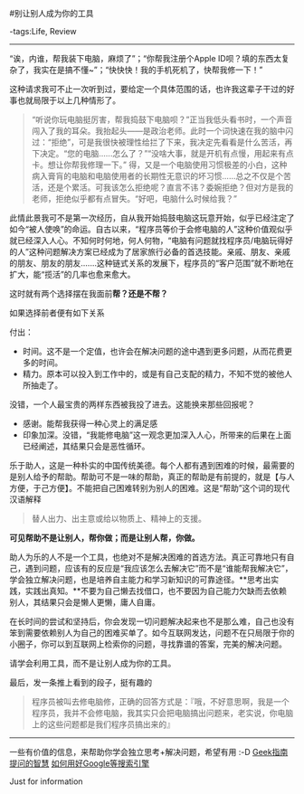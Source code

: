 #别让别人成为你的工具

-tags:Life, Review

----

“诶，内谁，帮我装下电脑，麻烦了”；“你帮我注册个Apple ID呗？填的东西太复杂了，我实在是搞不懂~”；“快快快！我的手机死机了，快帮我修一下！”

这种请求我可不止一次听到过，要给定一个具体范围的话，也许我这辈子干过的好事也就局限于以上几种情形了。

>“听说你玩电脑挺厉害，帮我捣鼓下电脑呗？”正当我低头看书时，一个声音闯入了我的耳朵。我抬起头——是政治老师。此时一个词快速在我的脑中闪过：“拒绝”，可是我很快被理性给拦了下来，我决定先看看是什么苦活，再下决定。“您的电脑......怎么了？”“没啥大事，就是开机有点慢，用起来有点卡。想让你帮我修理一下。” 得，又是一个电脑使用习惯极差的小白，这种病入膏肓的电脑和电脑使用者的长期性无意识的坏习惯......总之不仅是个苦活，还是个累活。可我该怎么拒绝呢？直言不讳？委婉拒绝？但对方是我的老师，拒绝似乎都有点冒失。“好吧，电脑什么时候给我？”

此情此景我可不是第一次经历，自从我开始捣鼓电脑这玩意开始，似乎已经注定了如今“被人使唤”的命运。自古以来，“程序员等价于会修电脑的人”这种价值观似乎就已经深入人心。不知何时何地，何人何物，“电脑有问题就找程序员/电脑玩得好的人”这种问题解决方案已经成为了居家旅行必备的首选技能。亲戚、朋友、亲戚的朋友、朋友的朋友.......这种链式关系的发展下，程序员的“客户范围”就不断地在扩大，能“揽活”的几率也愈来愈大。

这时就有两个选择摆在我面前**帮？还是不帮？**

如果选择前者便有如下关系

付出：

* 时间。这不是一个定值，也许会在解决问题的途中遇到更多问题，从而花费更多的时间。
* 精力。原本可以投入到工作中的，或是有自己支配的精力，不知不觉的被他人所抽走了。

没错，一个人最宝贵的两样东西被我投了进去。这能换来那些回报呢？

* 感谢。能帮我获得一种心灵上的满足感
* 印象加深。没错，“我能修电脑”这一观念更加深入人心，所带来的后果在上面已经阐述，其结果只会是恶性循环。

乐于助人，这是一种朴实的中国传统美德。每个人都有遇到困难的时候，最需要的是别人给予的帮助。帮助可不是一味的帮助，真正的帮助是有前提的，就是【与人方便，于己方便】。不能把自己困难转别为别人的困难。这是“帮助”这个词的现代汉语解释

>替人出力、出主意或给以物质上、精神上的支援。

**可见帮助不是让别人，帮你做；而是让别人帮，你做。**

助人为乐的人不是一个工具，也绝对不是解决困难的首选方法。真正可靠地只有自己，遇到问题，应该有的反应是“我应该怎么去解决它”而不是“谁能帮我解决它”，学会独立解决问题，也是培养自主能力和学习新知识的可靠途径。**思考出实践，实践出真知。**不要为自己懒去找借口，也不要因为自己能力欠缺而去依赖别人，其结果只会是懒人更懒，庸人自庸。

在长时间的尝试和坚持后，你会发现一切问题解决起来也不是那么难，自己也没有笨到需要依赖别人为自己的困难买单了。如今互联网发达，问题不在只局限于你的小圈子，你可以到互联网上检索你的问题，寻找靠谱的答案，完美的解决问题。

请学会利用工具，而不是让别人成为你的工具。

最后，发一条推上看到的段子，挺有趣的

>程序员被叫去修电脑修，正确的回答方式是：『哦，不好意思啊，我是一个程序员，我并不会修电脑，我其实只会把电脑搞出问题来，老实说，你电脑上的这些问题都是我们程序员搞出来的』

***

一些有价值的信息，来帮助你学会独立思考+解决问题，希望有用 :-D
[Geek指南](http://ipotato.me/How-to-Geek/)
[提问的智慧](http://www.wapm.cn/smart-questions/smart-questions-zh.html)
[如何用好Google等搜索引擎](http://www.zhihu.com/question/20161362)

Just for information
